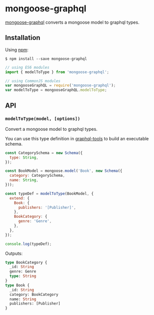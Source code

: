 # mongoose-graphql

[mongoose-graphql](https://github.com/zipdrug/mongoose-graphql) converts a mongoose model to graphql types.

## Installation

Using [npm](https://www.npmjs.org/):

    $ npm install --save mongoose-graphql

```js
// using ES6 modules
import { modelToType } from 'mongoose-graphql';

// using CommonJS modules
var mongooseGraphQL = require('mongoose-graphql');
var modelToType = mongooseGraphQL.modelToType;
```
## API

### `modelToType(model, [options])`

Convert a mongoose model to graphql types.

You can use this type definition in [graphql-tools](https://github.com/apollostack/graphql-tools) to build an executable schema.

```js
const CategorySchema = new Schema({
  type: String,
});

const BookModel = mongoose.model('Book', new Schema({
  category: CategorySchema,
  name: String,
}));

const typeDef = modelToType(BookModel, {
  extend: {
    Book: {
      publishers: '[Publisher]',
    },
    BookCategory: {
      genre: 'Genre',
    },
  },
});

console.log(typeDef);
```

Outputs:
```graphql
type BookCategory {
  _id: String
  genre: Genre
  type: String
}
type Book {
  _id: String
  category: BookCategory
  name: String
  publishers: [Publisher]
}
```
